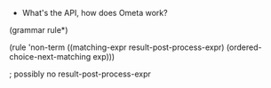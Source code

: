 - What's the API, how does Ometa work?

(grammar rule*)

(rule 'non-term
  ((matching-expr result-post-process-expr)
  (ordered-choice-next-matching exp)))

; possibly no result-post-process-expr

